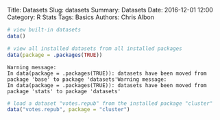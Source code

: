 Title: Datasets
Slug: datasets
Summary: Datasets
Date: 2016-12-01 12:00
Category: R Stats
Tags: Basics
Authors: Chris Albon




```R
# view built-in datasets
data()
```


```R
# view all installed datasets from all installed packages
data(package = .packages(TRUE))
```

    Warning message:
    In data(package = .packages(TRUE)): datasets have been moved from package 'base' to package 'datasets'Warning message:
    In data(package = .packages(TRUE)): datasets have been moved from package 'stats' to package 'datasets'









```R
# load a dataset "votes.repub" from the installed package "cluster"
data("votes.repub", package = "cluster")
```
